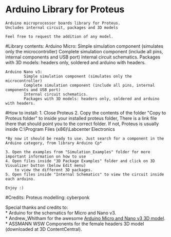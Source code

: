 # Arduino Library for Proteus


	Arduino microprocessor boards library for Proteus.
	Uncludes internal circuit, packages and 3D models
	
	Feel free to request the addition of any model.


#Library contents:
	Arduino Micro:
			Simple simulation component (simulates only the microcontroller)
			Complete simulation component (include all pins, internal components and USB port)
			Internal circuit schematics.
			Packages with 3D models: headers only, soldered and arduino with headers.
						
	Arduino Nano v3:
			Simple simulation component (simulates only the microcontroller)
			Complete simulation component (include all pins, internal components and USB port)
			Internal circuit schematics.
			Packages with 3D models: headers only, soldered and arduino with headers.
			

#How to install:
	1. Close Proteus
	2. Copy the contents of the folder "Copy to Proteus folder" to inside your installed proteus folder, 
		There is a link file there that should point you to the correct folder. 
		If not, Proteus is usually inside C:\Program Files (x86)\Labcenter Electronics
		
	*By now it should be ready to use. Just search for a component in the Arduino category, from library Arduino Cp*
		
	3. Open the examples from "Simulation_Examples" folder for more important information on how to use
	4. Open files inside "3D Package Examples" folder and click on 3D Visualizer button (below Edit menu)
		to view the different 3D packages.
	5. Open files inside "Internal Schematics" to view the circuit inside each arduino.
	
	Enjoy :)

			
#Credits:
  Proteus modelling: cyberponk

  Special thanks and credits to:  
    * Arduino for the schematics for Micro and Nano v3.  
    * Andrew_Whitham for the awesome [Arduino Micro and Nano v3 3D model](https://grabcad.com/library/arduino-micro-1).  
    * ASSMANN WSW Components for the female headers 3D model (downloaded at 3D ContentCentral).  


